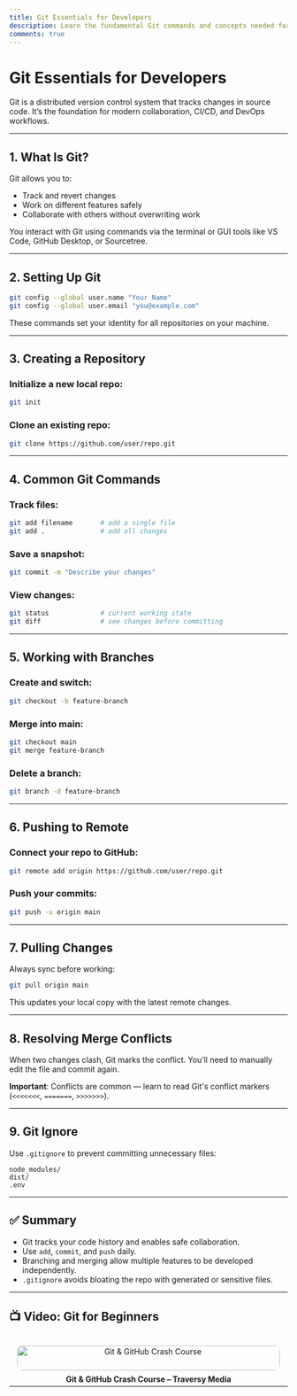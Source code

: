 ```yaml
---
title: Git Essentials for Developers
description: Learn the fundamental Git commands and concepts needed for daily development and collaboration.
comments: true
---
```


# Git Essentials for Developers

Git is a distributed version control system that tracks changes in source code. It’s the foundation for modern collaboration, CI/CD, and DevOps workflows.

---

## 1. What Is Git?

Git allows you to:

- Track and revert changes
- Work on different features safely
- Collaborate with others without overwriting work

You interact with Git using commands via the terminal or GUI tools like VS Code, GitHub Desktop, or Sourcetree.

---

## 2. Setting Up Git

```bash
git config --global user.name "Your Name"
git config --global user.email "you@example.com"
```

These commands set your identity for all repositories on your machine.

---

## 3. Creating a Repository

### Initialize a new local repo:

```bash
git init
```

### Clone an existing repo:

```bash
git clone https://github.com/user/repo.git
```

---

## 4. Common Git Commands

### Track files:

```bash
git add filename       # add a single file
git add .              # add all changes
```

### Save a snapshot:

```bash
git commit -m "Describe your changes"
```

### View changes:

```bash
git status             # current working state
git diff               # see changes before committing
```

---

## 5. Working with Branches

### Create and switch:

```bash
git checkout -b feature-branch
```

### Merge into main:

```bash
git checkout main
git merge feature-branch
```

### Delete a branch:

```bash
git branch -d feature-branch
```

---

## 6. Pushing to Remote

### Connect your repo to GitHub:

```bash
git remote add origin https://github.com/user/repo.git
```

### Push your commits:

```bash
git push -u origin main
```

---

## 7. Pulling Changes

Always sync before working:

```bash
git pull origin main
```

This updates your local copy with the latest remote changes.

---

## 8. Resolving Merge Conflicts

When two changes clash, Git marks the conflict. You’ll need to manually edit the file and commit again.

**Important**: Conflicts are common — learn to read Git's conflict markers (`<<<<<<<`, `=======`, `>>>>>>>`).

---

## 9. Git Ignore

Use `.gitignore` to prevent committing unnecessary files:

```gitignore
node_modules/
dist/
.env
```

---

## ✅ Summary

- Git tracks your code history and enables safe collaboration.
- Use `add`, `commit`, and `push` daily.
- Branching and merging allow multiple features to be developed independently.
- `.gitignore` avoids bloating the repo with generated or sensitive files.

---

## 📺 Video: Git for Beginners

<div style="display: grid; grid-template-columns: repeat(auto-fit, minmax(250px, 1fr)); gap: 1rem;">
  <a href="https://www.youtube.com/watch?v=RGOj5yH7evk" target="_blank" style="text-align: center; display: block; padding: 1em; border-radius: 10px; text-decoration: none;">
    <img src="https://img.youtube.com/vi/RGOj5yH7evk/0.jpg" alt="Git & GitHub Crash Course" style="width: 100%; border-radius: 10px;" />
    <strong style="display: block; margin-top: 0.5em;">Git & GitHub Crash Course – Traversy Media</strong>
  </a>
</div>

---
